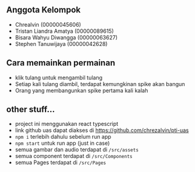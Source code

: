 ## Anggota Kelompok
- Chrealvin (00000045606)
- Tristan Liandra Amatya (00000089615)
- Bisara Wahyu Diwangga (00000063627)
- Stephen Tanuwijaya (00000042628)

## Cara memainkan permainan
- klik tulang untuk mengambil tulang
- Setiap kali tulang diambil, terdapat kemungkinan spike akan bangun
- Orang yang membangunkan spike pertama kali kalah

## other stuff...
- project ini menggunakan react typescript
- link github uas dapat diakses di https://github.com/chrezalvin/pti-uas
- `npm i` terlebih dahulu sebelum run app
- `npm start` untuk run app (just in case)
- semua gambar dan audio terdapat di `/src/assets`
- semua component terdapat di `/src/Components`
- semua Pages terdapat di `/src/Pages`